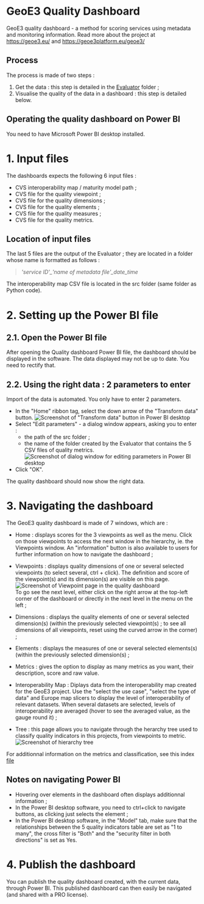 # GeoE3 Quality Dashboard
GeoE3 quality dashboard - a method for scoring services using metadata and monitoring information. 
Read more about the project at https://geoe3.eu/ and https://geoe3platform.eu/geoe3/

## Process
The process is made of two steps :
1. Get the data : this step is detailed in the [Evaluator](https://github.com/opengeospatial/GEOE3/tree/main/GeoE3-Quality-Dashboard/Evaluator) folder ;
2. Visualise the quality of the data in a dashboard : this step is detailed below.

## Operating the quality dashboard on Power BI

You need to have Microsoft Power BI desktop installed.

# 1. Input files

The dashboards expects the following 6 input files :
- CVS interoperability map / maturity model path ;
- CVS file for the quality viewpoint ;
- CVS file for the quality dimensions ;
- CVS file for the quality elements ;
- CVS file for the quality measures ;
- CVS file for the quality metrics.

## Location of input files
The last 5 files are the output of the Evaluator ; they are located in a folder whose name is formatted as follows :  
>*'service ID'_'name of metadata file'_date_time*  

The interoperability map CSV file is located in the src folder (same folder as Python code).

# 2. Setting up the Power BI file

## 2.1. Open the Power BI file
After opening the Quality dashboard Power BI file, the dashboard should be displayed in the software.
The data displayed may not be up to date. You need to rectify that.

## 2.2. Using the right data : 2 parameters to enter
Import of the data is automated. You only have to enter 2 parameters.
- In the "Home" ribbon tag, select the down arrow of the "Transform data" button.
![Screenshot of "Transform data" button in Power BI desktop](https://user-images.githubusercontent.com/114493409/228851429-78dc0f41-f203-400c-9bf9-a180b9c0cc09.png)
- Select "Edit parameters" - a dialog window appears, asking you to enter :
  - the path of the src folder ;
  - the name of the folder created by the Evaluator that contains the 5 CSV files of quality metrics.  
![Screenshot of dialog window for editing parameters in Power BI desktop](https://user-images.githubusercontent.com/114493409/228852754-b875c405-4d35-4089-9c07-199a43aba1d4.png)
- Click "OK".

The quality dashboard should now show the right data.

# 3. Navigating the dashboard 

The GeoE3 quality dashboard is made of 7 windows, which are : 
- Home : displays scores for the 3 viewpoints as well as the menu. Click on those viewpoints to access the next window in the hierarchy, ie. the Viewpoints window. An "information" button is also available to users for further information on how to navigate the dashboard ;
- Viewpoints : displays quality dimensions of one or several selected viewpoints (to select several, ctrl + click). The definition and score of the viewpoint(s) and its dimension(s) are visible on this page.![Screenshot of Viewpoint page in the quality dashboard](https://user-images.githubusercontent.com/114493409/228858962-9e371fb0-57c7-44f8-85a8-01994dce8a63.png)  
  To go see the next level, either click on the right arrow at the top-left corner of the dashboard or directly in the next level in the menu on the left ;
- Dimensions : displays the quality elements of one or several selected dimension(s) (within the previously selected viewpoint(s) ; to see all dimensions of all viewpoints, reset using the curved arrow in the corner) ;
- Elements : displays the measures of one or several selected elements(s) (within the previously selected dimension(s) ;
- Metrics : gives the option to display as many metrics as you want, their description, score and raw value.

- Interoperability Map : Diplays data from the interoperability map created for the GeoE3 project. Use the "select the use case", "select the type of data" and Europe map slicers to display the level of interoperability of relevant datasets. When several datasets are selected, levels of interoperability are averaged (hover to see the averaged value, as the gauge round it) ;
- Tree : this page allows you to navigate through the herarchy tree used to classify quality indicators in this projects, from viewpoints to metric.
![Screenshot of hierarchy tree](https://user-images.githubusercontent.com/114493409/228862308-b7c3d28b-82c2-4bd1-952d-3adb2abeef40.png)

For additionnal information on the metrics and classification, see this index [file](https://github.com/opengeospatial/GEOE3/tree/main/GeoE3-Quality-Dashboard/Evaluator/Quality_metrics_and_where_to_find_them.xlsx )

## Notes on navigating Power BI

- Hovering over elements in the dashboard often displays additionnal information ;
- In the Power BI desktop software, you need to ctrl+click to navigate buttons, as clicking just selects the element ;
- In the Power BI desktop software, in the "Model" tab, make sure that the relationships between the 5 quality indicators table are set as "1 to many", the cross filter is "Both" and the "security filter in both directions" is set as Yes.

# 4. Publish the dashboard

You can publish the quality dashboard created, with the current data, through Power BI.
This published dashboard can then easily be navigated (and shared with a PRO license).
